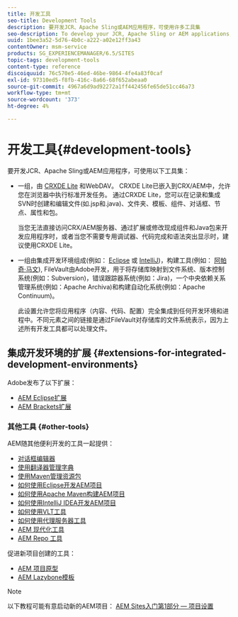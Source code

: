 ```yaml
---
title: 开发工具
seo-title: Development Tools
description: 要开发JCR、Apache Sling或AEM应用程序，可使用许多工具集
seo-description: To develop your JCR, Apache Sling or AEM applications, a number of tool sets are available
uuid: 1bee3a52-5d76-4b0c-a222-a02e12ff3a43
contentOwner: msm-service
products: SG_EXPERIENCEMANAGER/6.5/SITES
topic-tags: development-tools
content-type: reference
discoiquuid: 76c570e5-46ed-46be-9864-4fe4a83f0caf
exl-id: 97310ed5-f8fb-416c-8a66-68f652abeaa0
source-git-commit: 4967a6d9ad92272a1ff442456fe65de51cc46a73
workflow-type: tm+mt
source-wordcount: '373'
ht-degree: 4%

---
```


# 开发工具{#development-tools}

要开发JCR、Apache Sling或AEM应用程序，可使用以下工具集：

* 一组，由 [CRXDE Lite](/help/sites-developing/developing-with-crxde-lite.md) 和WebDAV。 CRXDE Lite已嵌入到CRX/AEM中，允许您在浏览器中执行标准开发任务。 通过CRXDE Lite，您可以在记录和集成SVN时创建和编辑文件(如.jsp和.java)、文件夹、模板、组件、对话框、节点、属性和包。

   当您无法直接访问CRX/AEM服务器、通过扩展或修改现成组件和Java包来开发应用程序时，或者当您不需要专用调试器、代码完成和语法突出显示时，建议使用CRXDE Lite。

* 一组由集成开发环境组成(例如： [Eclipse](/help/sites-developing/howto-projects-eclipse.md) 或 [IntelliJ](/help/sites-developing/ht-intellij.md))，构建工具(例如： [阿帕奇·马文](/help/sites-developing/ht-projects-maven.md)), FileVault由Adobe开发，用于将存储库映射到文件系统、版本控制系统(例如：Subversion)，错误跟踪器系统(例如：Jira)，一个中央依赖关系管理系统(例如：Apache Archiva)和构建自动化系统(例如：Apache Continuum)。

   此设置允许您将应用程序（内容、代码、配置）完全集成到任何开发环境和进程中。不同元素之间的链接是通过FileVault对存储库的文件系统表示，因为上述所有开发工具都可以处理文件。

## 集成开发环境的扩展 {#extensions-for-integrated-development-environments}

Adobe发布了以下扩展：

* [AEM Eclipse扩展](/help/sites-developing/aem-eclipse.md)
* [AEM Brackets扩展](/help/sites-developing/aem-brackets.md)

### 其他工具 {#other-tools}

AEM随其他便利开发的工具一起提供：

* [对话框编辑器](/help/sites-developing/dialog-editor.md)
* [使用翻译器管理字典](/help/sites-developing/i18n-translator.md)
* [使用Maven管理资源包](/help/sites-developing/vlt-mavenplugin.md)
* [如何使用Eclipse开发AEM项目](/help/sites-developing/howto-projects-eclipse.md)
* [如何使用Apache Maven构建AEM项目](/help/sites-developing/ht-projects-maven.md)
* [如何使用IntelliJ IDEA开发AEM项目](/help/sites-developing/ht-intellij.md)
* [如何使用VLT工具](/help/sites-developing/ht-vlttool.md)
* [如何使用代理服务器工具](/help/sites-developing/ht-proxy-server.md)
* [AEM 现代化工具](/help/sites-developing/modernization-tools.md)
* [AEM Repo 工具](/help/sites-developing/aem-repo-tool.md)

促进新项目创建的工具：

* [AEM 项目原型](https://github.com/Adobe-Marketing-Cloud/aem-project-archetype)
* [AEM Lazybone模板](https://github.com/Adobe-Consulting-Services/lazybones-aem-templates)

>[!NOTE]
>
>以下教程可能有意启动新的AEM项目：
>[AEM Sites入门第1部分 — 项目设置](https://helpx.adobe.com/experience-manager/kt/sites/using/getting-started-wknd-tutorial-develop/part1.html)
